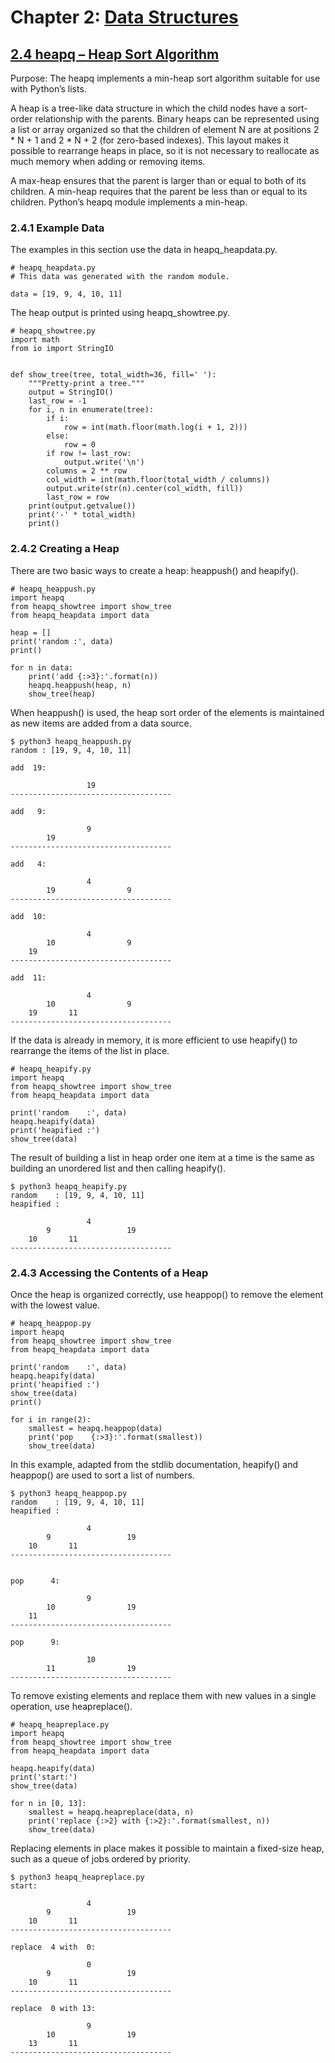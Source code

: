 # Chapter 2: [Data Structures](https://pymotw.com/3/data_structures.html)

## [2.4 heapq – Heap Sort Algorithm](https://pymotw.com/3/heapq/index.html)

Purpose:	The heapq implements a min-heap sort algorithm suitable for use with Python’s lists.

A heap is a tree-like data structure in which the child nodes have a sort-order relationship with the parents. Binary heaps can be represented using a list or array organized so that the children of element N are at positions 2 * N + 1 and 2 * N + 2 (for zero-based indexes). This layout makes it possible to rearrange heaps in place, so it is not necessary to reallocate as much memory when adding or removing items.

A max-heap ensures that the parent is larger than or equal to both of its children. A min-heap requires that the parent be less than or equal to its children. Python’s heapq module implements a min-heap.

### 2.4.1 Example Data

The examples in this section use the data in heapq_heapdata.py.

```
# heapq_heapdata.py
# This data was generated with the random module.

data = [19, 9, 4, 10, 11]
```

The heap output is printed using heapq_showtree.py.

```
# heapq_showtree.py
import math
from io import StringIO


def show_tree(tree, total_width=36, fill=' '):
    """Pretty-print a tree."""
    output = StringIO()
    last_row = -1
    for i, n in enumerate(tree):
        if i:
            row = int(math.floor(math.log(i + 1, 2)))
        else:
            row = 0
        if row != last_row:
            output.write('\n')
        columns = 2 ** row
        col_width = int(math.floor(total_width / columns))
        output.write(str(n).center(col_width, fill))
        last_row = row
    print(output.getvalue())
    print('-' * total_width)
    print()
```

### 2.4.2 Creating a Heap

There are two basic ways to create a heap: heappush() and heapify().

```
# heapq_heappush.py
import heapq
from heapq_showtree import show_tree
from heapq_heapdata import data

heap = []
print('random :', data)
print()

for n in data:
    print('add {:>3}:'.format(n))
    heapq.heappush(heap, n)
    show_tree(heap)
```

When heappush() is used, the heap sort order of the elements is maintained as new items are added from a data source.

```
$ python3 heapq_heappush.py
random : [19, 9, 4, 10, 11]

add  19:

                 19                 
------------------------------------

add   9:

                 9                  
        19        
------------------------------------

add   4:

                 4                  
        19                9         
------------------------------------

add  10:

                 4                  
        10                9         
    19   
------------------------------------

add  11:

                 4                  
        10                9         
    19       11   
------------------------------------
```

If the data is already in memory, it is more efficient to use heapify() to rearrange the items of the list in place.

```
# heapq_heapify.py
import heapq
from heapq_showtree import show_tree
from heapq_heapdata import data

print('random    :', data)
heapq.heapify(data)
print('heapified :')
show_tree(data)
```

The result of building a list in heap order one item at a time is the same as building an unordered list and then calling heapify().

```
$ python3 heapq_heapify.py
random    : [19, 9, 4, 10, 11]
heapified :

                 4                  
        9                 19        
    10       11   
------------------------------------
```

### 2.4.3 Accessing the Contents of a Heap

Once the heap is organized correctly, use heappop() to remove the element with the lowest value.

```
# heapq_heappop.py
import heapq
from heapq_showtree import show_tree
from heapq_heapdata import data

print('random    :', data)
heapq.heapify(data)
print('heapified :')
show_tree(data)
print()

for i in range(2):
    smallest = heapq.heappop(data)
    print('pop    {:>3}:'.format(smallest))
    show_tree(data)
```

In this example, adapted from the stdlib documentation, heapify() and heappop() are used to sort a list of numbers.

```
$ python3 heapq_heappop.py
random    : [19, 9, 4, 10, 11]
heapified :

                 4                  
        9                 19        
    10       11   
------------------------------------


pop      4:

                 9                  
        10                19        
    11   
------------------------------------

pop      9:

                 10                 
        11                19        
------------------------------------
```

To remove existing elements and replace them with new values in a single operation, use heapreplace().

```
# heapq_heapreplace.py
import heapq
from heapq_showtree import show_tree
from heapq_heapdata import data

heapq.heapify(data)
print('start:')
show_tree(data)

for n in [0, 13]:
    smallest = heapq.heapreplace(data, n)
    print('replace {:>2} with {:>2}:'.format(smallest, n))
    show_tree(data)
```

Replacing elements in place makes it possible to maintain a fixed-size heap, such as a queue of jobs ordered by priority.

```
$ python3 heapq_heapreplace.py
start:

                 4                  
        9                 19        
    10       11   
------------------------------------

replace  4 with  0:

                 0                  
        9                 19        
    10       11   
------------------------------------

replace  0 with 13:

                 9                  
        10                19        
    13       11   
------------------------------------
```